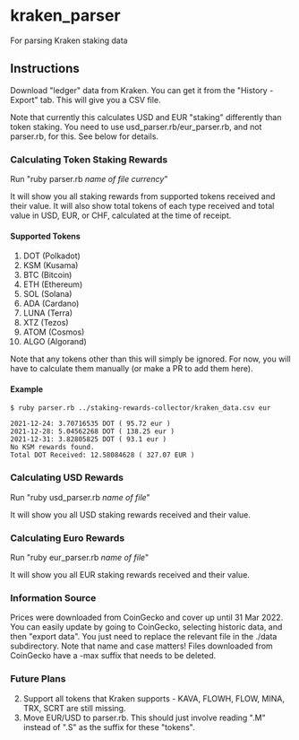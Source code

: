 # kraken_parser
For parsing Kraken staking data

## Instructions

Download "ledger" data from Kraken. You can get it from the "History - Export" tab. This will give you a CSV file.

Note that currently this calculates USD and EUR "staking" differently than token staking. You need to use usd_parser.rb/eur_parser.rb, and not parser.rb, for this. See below for details.

### Calculating Token Staking Rewards

Run "ruby parser.rb *name of file* *currency*"

It will show you all staking rewards from supported tokens received and their value. It will also show total tokens of each type received and total value in USD, EUR, or CHF, calculated at the time of receipt.

#### Supported Tokens

1. DOT (Polkadot)
2. KSM (Kusama)
3. BTC (Bitcoin)
4. ETH (Ethereum)
5. SOL (Solana)
6. ADA (Cardano)
7. LUNA (Terra)
8. XTZ (Tezos)
9. ATOM (Cosmos)
10. ALGO (Algorand)

Note that any tokens other than this will simply be ignored. For now, you will have to calculate them manually (or make a PR to add them here).

#### Example

```
$ ruby parser.rb ../staking-rewards-collector/kraken_data.csv eur

2021-12-24: 3.70716535 DOT ( 95.72 eur )
2021-12-28: 5.04562268 DOT ( 138.25 eur )
2021-12-31: 3.82805825 DOT ( 93.1 eur )
No KSM rewards found.
Total DOT Received: 12.58084628 ( 327.07 EUR )
```


### Calculating USD Rewards

Run "ruby usd_parser.rb *name of file*"

It will show you all USD staking rewards received and their value. 

### Calculating Euro Rewards

Run "ruby eur_parser.rb *name of file*"

It will show you all EUR staking rewards received and their value. 


### Information Source

Prices were downloaded from CoinGecko and cover up until 31 Mar 2022. You can easily update by going to CoinGecko, selecting historic data, and then "export data". You just need to replace the relevant file in the ./data subdirectory. Note that name and case matters! Files downloaded from CoinGecko have a -max suffix that needs to be deleted.

### Future Plans

2. Support all tokens that Kraken supports - KAVA, FLOWH, FLOW, MINA, TRX, SCRT are still missing.
2. Move EUR/USD to parser.rb. This should just involve reading ".M" instead of ".S" as the suffix for these "tokens".
